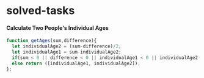 # solved-tasks
#### Calculate Two People's Individual Ages
```javascript
function getAges(sum,difference){
  let individualAge2 = (sum-difference)/2;
  let individualAge1 = sum-individualAge2;
  if(sum < 0 || difference < 0 || individualAge1 < 0 || individualAge2 < 0) return null;
  else return ([individualAge1, individualAge2]);
};
```